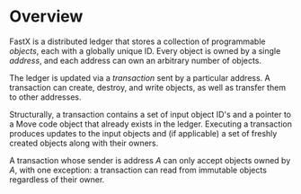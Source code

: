 # Overview

FastX is a distributed ledger that stores a collection of programmable *objects*, each with a globally unique ID. Every object is owned by a single *address*, and each address can own an arbitrary number of objects.

The ledger is updated via a *transaction* sent by a particular address. A transaction can create, destroy, and write objects, as well as transfer them to other addresses.

Structurally, a transaction contains a set of input object ID's and a pointer to a Move code object that already exists in the ledger. Executing a transaction produces updates to the input objects and (if applicable) a set of freshly created objects along with their owners.

A transaction whose sender is address *A* can only accept objects owned by *A*, with one exception: a transaction can read from immutable objects regardless of their owner.
